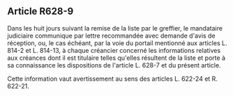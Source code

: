 Article R628-9
----
Dans les huit jours suivant la remise de la liste par le greffier, le mandataire
judiciaire communique par lettre recommandée avec demande d'avis de réception,
ou, le cas échéant, par la voie du portail mentionné aux articles L. 814-2 et L.
814-13, à chaque créancier concerné les informations relatives aux créances dont
il est titulaire telles qu'elles résultent de la liste et porte à sa
connaissance les dispositions de l'article L. 628-7 et du présent article.

Cette information vaut avertissement au sens des articles L. 622-24 et R.
622-21.
